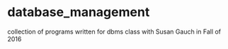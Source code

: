 # database_management
collection of programs written for dbms class with Susan Gauch in Fall of 2016
